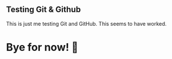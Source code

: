 ## Testing Git & Github

This is just me testing Git and GitHub. This seems to have worked. 

# Bye for now! :wave: